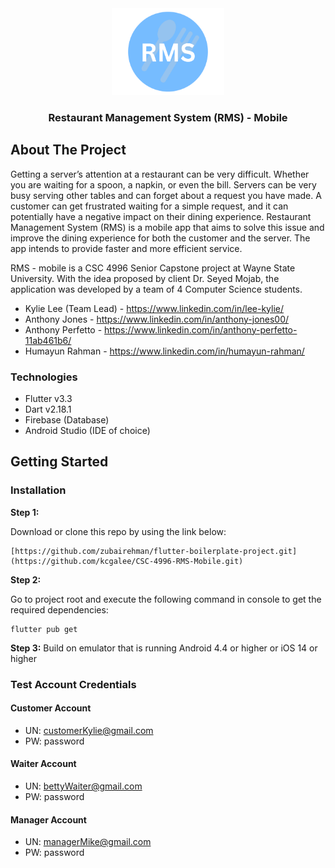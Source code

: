 <div align = "center">
  <img src="assets/images/RMS_logo.png" alt="Logo" width="180">
  <h3 align="center">Restaurant Management System (RMS) - Mobile</h3>
</div>

<!-- ABOUT THE PROJECT -->
## About The Project
Getting a server’s attention at a restaurant can be very difficult. Whether you are waiting for a spoon, a napkin, or even the bill. Servers can be very busy serving other tables and can forget about a request you have made. A customer can get frustrated waiting for a simple request, and it can potentially have a negative impact on their dining experience. Restaurant Management System (RMS) is a mobile app that aims to solve this issue and improve the dining experience for both the customer and the server. The app intends to provide faster and more efficient service.

RMS - mobile is a CSC 4996 Senior Capstone project at Wayne State University. With the idea proposed by client Dr. Seyed Mojab, the application was developed by a team of 4 Computer Science students.

* Kylie Lee (Team Lead) - https://www.linkedin.com/in/lee-kylie/
* Anthony Jones - https://www.linkedin.com/in/anthony-jones00/
* Anthony Perfetto - https://www.linkedin.com/in/anthony-perfetto-11ab461b6/
* Humayun Rahman - https://www.linkedin.com/in/humayun-rahman/

### Technologies
* Flutter v3.3 
* Dart v2.18.1
* Firebase (Database)
* Android Studio (IDE of choice)

<!-- GETTING STARTED -->
## Getting Started

### Installation
**Step 1:**

Download or clone this repo by using the link below:

```
[https://github.com/zubairehman/flutter-boilerplate-project.git](https://github.com/kcgalee/CSC-4996-RMS-Mobile.git)
```

**Step 2:**

Go to project root and execute the following command in console to get the required dependencies: 

```
flutter pub get 
```
**Step 3:**
Build on emulator that is running Android 4.4 or higher or iOS 14 or higher

### Test Account Credentials
#### Customer Account
* UN: customerKylie@gmail.com
* PW: password

#### Waiter Account
* UN: bettyWaiter@gmail.com
* PW: password

#### Manager Account
* UN: managerMike@gmail.com
* PW: password


